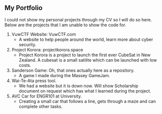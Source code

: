 ## My Portfolio

I could not show my personal projects through my CV so I will do so here. Below are the projects that I am unable to show the code for.

1. VuwCTF Website: VuwCTF.com
      - A website to help people around the world, learn more about cyber security.
2. Project Korora: projectkorora.space
      - Project Korora is a project to launch the first ever CubeSat in New Zealand. A cubesat is a small satilite which can be launched with low costs.
3. Sanderson Game: Oh, that ones actually here as a repository.
      - A game I made during the Massey GameJam.
4. Wai-Te-Ata press tool. 
      - We had a website but it is down now. Will show Scholarship document on request which has what I learned during the project.
5. AVC Car for ENGR101 at University.
      - Creating a small car that follows a line, gets through a maze and can complete other tasks.
